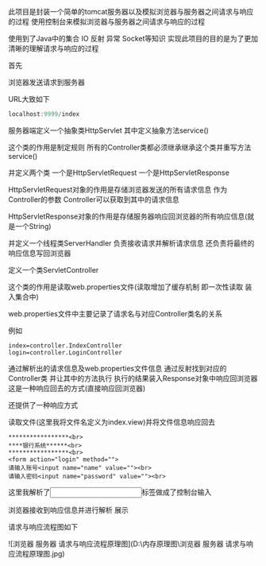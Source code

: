 此项目是封装一个简单的tomcat服务器以及模拟浏览器与服务器之间请求与响应的过程
使用控制台来模拟浏览器与服务器之间请求与响应的过程

使用到了Java中的集合  IO  反射  异常  Socket等知识
实现此项目的目的是为了更加清晰的理解请求与响应的过程



首先

浏览器发送请求到服务器

URL大致如下

```java
localhost:9999/index
```



服务器端定义一个抽象类HttpServlet  其中定义抽象方法service()

这个类的作用是制定规则  所有的Controller类都必须继承继承这个类并重写方法service()

并定义两个类  一个是HttpServletRequest  一个是HttpServletResponse

HttpServletRequest对象的作用是存储浏览器发送的所有请求信息  作为Controller的参数  Controller可以获取到其中的请求信息

HttpServletResponse对象的作用是存储服务器响应回浏览器的所有响应信息(就是一个String)



并定义一个线程类ServerHandler  负责接收请求并解析请求信息  还负责将最终的响应信息写回浏览器



定义一个类ServletController

这个类的作用是读取web.properties文件(读取增加了缓存机制 即一次性读取  装入集合中)

web.properties文件中主要记录了请求名与对应Controller类名的关系

例如

```properties
index=controller.IndexController
login=controller.LoginController
```

通过解析出的请求信息及web.properties文件信息  通过反射找到对应的Controller类  并让其中的方法执行  执行的结果装入Response对象中响应回浏览器  这是一种响应回去的方式(直接响应回浏览器)

还提供了一种响应方式

读取文件(这里我将文件名定义为index.view)并将文件信息响应回去

```properties
*****************<br>
****银行系统******<br>
*****************<br>
<form action="login" method="">
请输入账号<input name="name" value=""><br>
请输入密码<input name="password" value=""><br>
```

这里我解析了<input>标签做成了控制台输入

浏览器接收到响应信息并进行解析  展示



请求与响应流程图如下

![]()![浏览器  服务器  请求与响应流程原理图](D:\内存原理图\浏览器  服务器  请求与响应流程原理图.jpg)

